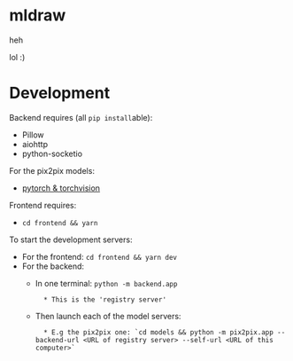 # mldraw

heh

lol :)

# Development
Backend requires (all `pip install`able):
* Pillow
* aiohttp
* python-socketio

For the pix2pix models:
* [pytorch & torchvision](https://pytorch.org/get-started/locally/)

Frontend requires:
* `cd frontend && yarn`

To start the development servers:
* For the frontend: `cd frontend && yarn dev`
* For the backend: 
    * In one terminal: `python -m backend.app`
    
            * This is the 'registry server'
    * Then launch each of the model servers:
    
            * E.g the pix2pix one: `cd models && python -m pix2pix.app --backend-url <URL of registry server> --self-url <URL of this computer>`
